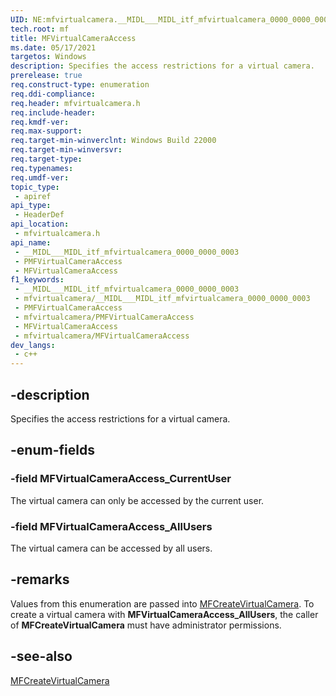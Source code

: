 ```yaml
---
UID: NE:mfvirtualcamera.__MIDL___MIDL_itf_mfvirtualcamera_0000_0000_0003
tech.root: mf
title: MFVirtualCameraAccess
ms.date: 05/17/2021
targetos: Windows
description: Specifies the access restrictions for a virtual camera.
prerelease: true
req.construct-type: enumeration
req.ddi-compliance: 
req.header: mfvirtualcamera.h
req.include-header: 
req.kmdf-ver: 
req.max-support: 
req.target-min-winverclnt: Windows Build 22000
req.target-min-winversvr: 
req.target-type: 
req.typenames: 
req.umdf-ver: 
topic_type:
 - apiref
api_type:
 - HeaderDef
api_location:
 - mfvirtualcamera.h
api_name:
 - __MIDL___MIDL_itf_mfvirtualcamera_0000_0000_0003
 - PMFVirtualCameraAccess
 - MFVirtualCameraAccess
f1_keywords:
 - __MIDL___MIDL_itf_mfvirtualcamera_0000_0000_0003
 - mfvirtualcamera/__MIDL___MIDL_itf_mfvirtualcamera_0000_0000_0003
 - PMFVirtualCameraAccess
 - mfvirtualcamera/PMFVirtualCameraAccess
 - MFVirtualCameraAccess
 - mfvirtualcamera/MFVirtualCameraAccess
dev_langs:
 - c++
---
```


## -description

Specifies the access restrictions for a virtual camera.

## -enum-fields

### -field MFVirtualCameraAccess_CurrentUser

The virtual camera can only be accessed by the current user.

### -field MFVirtualCameraAccess_AllUsers

The virtual camera can be accessed by all users.

## -remarks

Values from this enumeration are passed into [MFCreateVirtualCamera](nf-mfvirtualcamera-mfcreatevirtualcamera.md). To create a virtual camera with **MFVirtualCameraAccess_AllUsers**, the caller of **MFCreateVirtualCamera** must have administrator permissions.

## -see-also

[MFCreateVirtualCamera](nf-mfvirtualcamera-mfcreatevirtualcamera.md)


